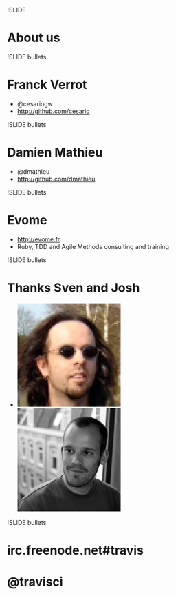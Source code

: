 !SLIDE
# About us

!SLIDE bullets
# Franck Verrot
* @cesariogw
* http://github.com/cesario

!SLIDE bullets
# Damien Mathieu
* @dmathieu
* http://github.com/dmathieu

!SLIDE bullets
# Evome
* http://evome.fr
* Ruby, TDD and Agile Methods consulting and training

!SLIDE bullets
# Thanks Sven and Josh
* ![sven](../images/team/sven.jpeg)
  ![josh](../images/team/josh.jpeg)

!SLIDE bullets
# irc.freenode.net#travis
# @travisci
